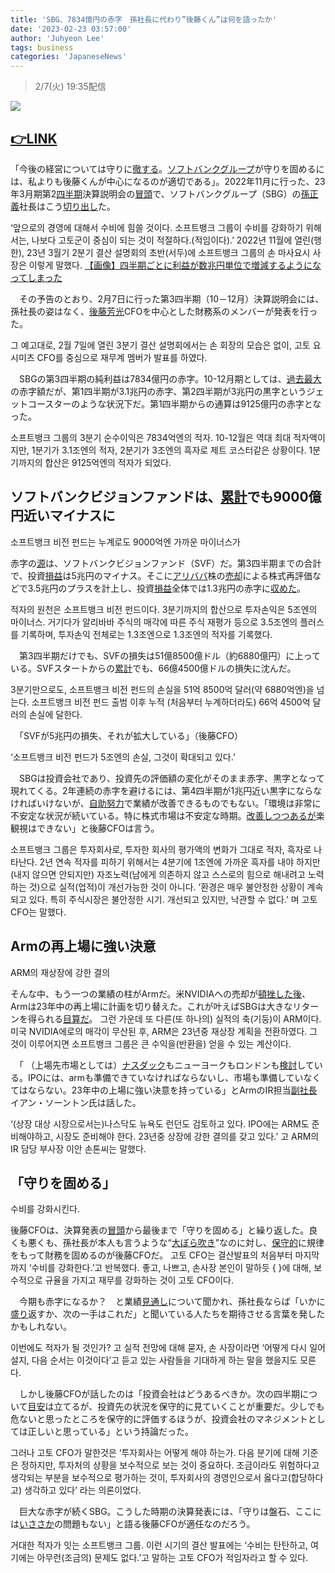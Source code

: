 ```yaml
---
title: 'SBG、7834億円の赤字　孫社長に代わり”後藤くん”は何を語ったか'
date: '2023-02-23 03:57:00'
author: 'Juhyeon Lee'
tags: business
categories: 'JapaneseNews'
---
```


> 2/7(火) 19:35配信


![](https://news-pctr.c.yimg.jp/uUzvQ3lML_bkIqyakc1vFhNrRI0RUQxg5aFkrX0xDg1_T0wXrbEJjtNGtrf1o9y3JPONh7eV8QVHGGgsNL3tPnY9nidu0-efrcQP7fx8QNZTDuYVeOLQy5L9jx-c7umzNAfVqlnOMa_a8zImoChxrG3AZ2NpIw-CL5mPLHVCLzEo_tzBoCw356yBPjnVsflk)


## [👉LINK](https://news.yahoo.co.jp/articles/51d555c23e9d6a568cc422f8e60e43d8e315453a?page=1)


「今後の経営については守りに<u>徹する</u>。[ソフトバンクグループ](https://search.yahoo.co.jp/search?ei=UTF-8&rkf=1&slfr=1&qrw=0&p=%E3%82%BD%E3%83%95%E3%83%88%E3%83%90%E3%83%B3%E3%82%AF%E3%82%B0%E3%83%AB%E3%83%BC%E3%83%97&fr=link_kw_nws_direct)が守りを固めるには、私よりも後藤くんが中心になるのが適切である」。2022年11月に行った、23年3月期第2<u>四半期</u>決算説明会の<u>冒頭</u>で、ソフトバンクグループ（SBG）の[孫正義](https://search.yahoo.co.jp/search?ei=UTF-8&rkf=1&slfr=1&qrw=0&p=%E5%AD%AB%E6%AD%A3%E7%BE%A9&fr=link_kw_nws_direct)社長はこう<u>切り出し</u>た。


‘앞으로의 경영에 대해서 수비에 힘쓸 것이다. 소프트뱅크 그룹이 수비를 강화하기 위해서는, 나보다 고토군이 중심이 되는 것이 적절하다.(적임이다).’ 
2022년 11월에 열린(행한), 23년 3월기 2분기 결산 설명회의 초반(서두)에 소프트뱅크 그룹의 손 마사요시 사장은 이렇게 말했다.
[【画像】四半期ごとに利益が数兆円単位で増減するようになってしまった](https://image.itmedia.co.jp/l/im/news/articles/2302/07/l_ks_sb2.jpg#utm_source=yahoo_v3&utm_medium=feed&utm_campaign=20230207-134&utm_term=zdn_n-sci&utm_content=img)

　その予告のとおり、2月7日に行った第3四半期（10－12月）決算説明会には、孫社長の姿はなく、[後藤芳光](https://search.yahoo.co.jp/search?ei=UTF-8&rkf=1&slfr=1&qrw=0&p=%E5%BE%8C%E8%97%A4%E8%8A%B3%E5%85%89&fr=link_kw_nws_direct)CFOを中心とした財務系のメンバーが発表を行った。


그 예고대로, 2월 7일에 열린 3분기 결산 설명회에서는 손 회장의 모습은 없이, 고토 요시미츠 CFO를 중심으로 재무계 멤버가 발표를 하였다.

　SBGの第3四半期の純利益は7834億円の赤字。10-12月期としては、<u>過去最大</u>の赤字額だが、第1四半期が3.1兆円の赤字、第2四半期が3兆円の黒字というジェットコースターのような状況下だ。第1四半期からの通算は9125億円の赤字となった。


소프트뱅크 그룹의 3분기 순수이익은 7834억엔의 적자.
10-12월은 역대 최대 적자액이지만, 1분기가 3.1조엔의 적자, 2분기가 3조엔의 흑자로 제트 코스터같은 상황이다.
1분기까지의 합산은 9125억엔의 적자가 되었다.


## ソフトバンクビジョンファンドは、<u>累計</u>でも9000億円近いマイナスに


소프트뱅크 비전 펀드는 누계로도 9000억엔 가까운 마이너스가


赤字の<u>源</u>は、ソフトバンクビジョンファンド（SVF）だ。第3四半期までの合計で、投資<u>損益</u>は5兆円のマイナス。そこに[アリババ](https://search.yahoo.co.jp/search?ei=UTF-8&rkf=1&slfr=1&qrw=0&p=%E3%82%A2%E3%83%AA%E3%83%90%E3%83%90&fr=link_kw_nws_direct)株の<u>売却</u>による株式再評価などで3.5兆円のプラスを計上し、投資<u>損益</u>全体では1.3兆円の赤字に<u>収めた</u>。


적자의 원천은 소프트뱅크 비전 펀드이다. 3분기까지의 합산으로 투자손익은 5조엔의 마이너스.
거기다가 알리바바 주식의 매각에 따른 주식 재평가 등으로 3.5조엔의 플러스를 기록하며, 투자손익 전체로는 1.3조엔으로 1.3조엔의 적자를 기록했다.

　第3四半期だけでも、SVFの損失は51億8500億ドル（約6880億円）に上っている。SVFスタートからの<u>累計</u>でも、66億4500億ドルの損失に沈んだ。


3분기만으로도, 소프트뱅크 비전 펀드의 손실을 51억 8500억 달러(약 6880억엔)을 넘는다. 소프트뱅크 비전 펀드 출범 이후 누적 (처음부터 누계하더라도) 66억 4500억 달러의 손실에 달한다.

　「SVFが5兆円の損失、それが拡大している」（後藤CFO）


‘소프트뱅크 비전 펀드가 5조엔의 손실, 그것이 확대되고 있다.’

　SBGは投資会社であり、投資先の評価額の変化がそのまま赤字、黒字となって現れてくる。2年連続の赤字を避けるには、第4四半期が1兆円近い黒字にならなければいけないが、<u>自助努力</u>で業績が改善できるものでもない。「環境は非常に不安定な状況が続いている。特に株式市場は不安定な時期。<u>改善しつつあるが</u>楽観視はできない」と後藤CFOは言う。


소프트뱅크 그룹은 투자회사로, 투자한 회사의 평가액의 변화가 그대로 적자, 흑자로 나타난다.
2년 연속 적자를 피하기 위해서는 4분기에 1조엔에 가까운 흑자를 내야 하지만(내지 않으면 안되지만) 자조노력(남에게 의존하지 않고 스스로의 힘으로 해내려고 노력하는 것)으로 실적(업적)이 개선가능한 것이 아니다.
’환경은 매우 불안정한 상황이 계속되고 있다. 특히 주식시장은 불안정한 시기. 개선되고 있지만, 낙관할 수 없다.’ 며 고토 CFO는 말했다.


## Armの再上場に強い決意


ARM의 재상장에 강한 결의


そんな中、もう一つの業績の柱がArmだ。米NVIDIAへの売却が<u>頓挫した後</u>、Armは23年中の再上場に計画を切り替えた。これが叶えばSBGは大きなリターンを得られる<u>目算だ</u>。
그런 가운데  또 다른(또 하나의) 실적의 축(기둥)이 ARM이다. 미국 NVIDIA에로의 매각이 무산된 후, ARM은 23년중 재상장 계획을 전환하였다. 그것이 이루어지면 소프트뱅크 그룹은 큰 수익을(반환을) 얻을 수 있는 계산이다.



　「 （上場先市場としては）[ナスダック](https://search.yahoo.co.jp/search?ei=UTF-8&rkf=1&slfr=1&qrw=0&p=%E3%83%8A%E3%82%B9%E3%83%80%E3%83%83%E3%82%AF&fr=link_kw_nws_direct)もニューヨークもロンドンも<u>検討</u>している。IPOには、armも準備できていなければならないし、市場も準備していなくてはならない。23年中の上場に強い決意を持っている」とArmのIR担当<u>副社長</u>イアン・ソーントン氏は話した。


‘(상장 대상 시장으로서는)나스닥도 뉴욕도 런던도 검토하고 있다. IPO에는 ARM도 준비해야하고, 시장도 준비해야 한다. 23년중 상장에 강한 결의를 갖고 있다.’ 고 ARM의 IR 담당 부사장 이안 손톤씨는 말했다.


## 「守りを固める」


수비를 강화시킨다.


後藤CFOは、決算発表の<u>冒頭</u>から最後まで「守りを固める」と繰り返した。良くも悪くも、孫社長が本人も言うような“<u>大ぼら吹き</u>”なのに対し、<u>保守的</u>に規律をもって財務を固めるのが後藤CFOだ。
고토 CFO는 결산발표의 처음부터 마지막까지 ‘수비를 강화한다.’고 반복했다. 좋고, 나쁘고, 손사장 본인이 말하듯 { }에 대해, 보수적으로 규율을 가지고 재무를 강화하는 것이 고토 CFO이다.



　今期も赤字になるか？　と業績<u>見通し</u>について聞かれ、孫社長ならば「いかに<u>盛り</u>返すか、次の一手はこれだ」と聞いている人たちを期待させる言葉を発したかもしれない。


이번에도 적자가 될 것인가? 고 실적 전망에 대해 묻자, 손 사장이라면 ‘어떻게 다시 일어설지, 다음 순서는 이것이다’고 듣고 있는 사람들을 기대하게 하는 말을 했을지도 모른다.



　しかし後藤CFOが話したのは「投資会社はどうあるべきか。次の四半期について<u>目安</u>は立てるが、投資先の状況を保守的に見ていくことが重要だ。少しでも危ないと思ったところを保守的に評価するほうが、投資会社のマネジメントとしては正しいと思っている」という持論だった。


그러나 고토 CFO가 말한것은 ‘투자회사는 어떻게 해야 하는가. 다음 분기에 대해 기준은 정하지만, 투자처의 상황을 보수적으로 보는 것이 중요하다. 조금이라도 위험하다고 생각되는 부분을 보수적으로 평가하는 것이, 투자회사의 경영인으로서 옳다고(합당하다고) 생각하고 있다’ 라는 의론이었다.

　巨大な赤字が続くSBG。こうした時期の決算発表には、「守りは盤石、ここには<u>いささか</u>の問題もない」と語る後藤CFOが適任なのだろう。


거대한 적자가 잇는 소프트뱅크 그룹. 이런 시기의 결산 발표에는 ‘수비는 탄탄하고, 여기에는 아무런(조금의) 문제도 없다.’고 말하는 고토 CFO가 적임자라고 할 수 있다.

